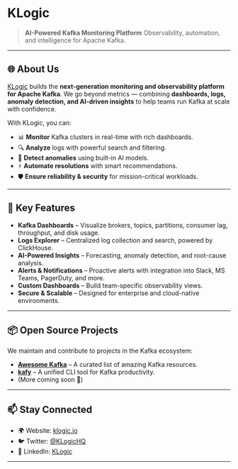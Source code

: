 # KLogic

> **AI-Powered Kafka Monitoring Platform**
> Observability, automation, and intelligence for Apache Kafka.

---

## 🌐 About Us

[KLogic](https://klogic.io) builds the **next-generation monitoring and observability platform for Apache Kafka**.
We go beyond metrics — combining **dashboards, logs, anomaly detection, and AI-driven insights** to help teams run Kafka at scale with confidence.

With KLogic, you can:
- 📊 **Monitor** Kafka clusters in real-time with rich dashboards.
- 🔍 **Analyze** logs with powerful search and filtering.
- 🤖 **Detect anomalies** using built-in AI models.
- ⚡ **Automate resolutions** with smart recommendations.
- 🛡️ **Ensure reliability & security** for mission-critical workloads.

---

## 🚀 Key Features

- **Kafka Dashboards** – Visualize brokers, topics, partitions, consumer lag, throughput, and disk usage.
- **Logs Explorer** – Centralized log collection and search, powered by ClickHouse.
- **AI-Powered Insights** – Forecasting, anomaly detection, and root-cause analysis.
- **Alerts & Notifications** – Proactive alerts with integration into Slack, MS Teams, PagerDuty, and more.
- **Custom Dashboards** – Build team-specific observability views.
- **Secure & Scalable** – Designed for enterprise and cloud-native environments.

---

## 📦 Open Source Projects

We maintain and contribute to projects in the Kafka ecosystem:

- [**Awesome Kafka**](https://github.com/KLogicHQ/awesome-kafka) – A curated list of amazing Kafka resources.
- [**kafy**](https://github.com/KLogicHQ/kafy) – A unified CLI tool for Kafka productivity.
- (More coming soon 🚧)

---

## 📫 Stay Connected

- 🌍 Website: [klogic.io](https://klogic.io)
- 🐦 Twitter: [@KLogicHQ](https://twitter.com/KLogicHQ)
- 💼 LinkedIn: [KLogic](https://linkedin.com/company/klogic)

---

